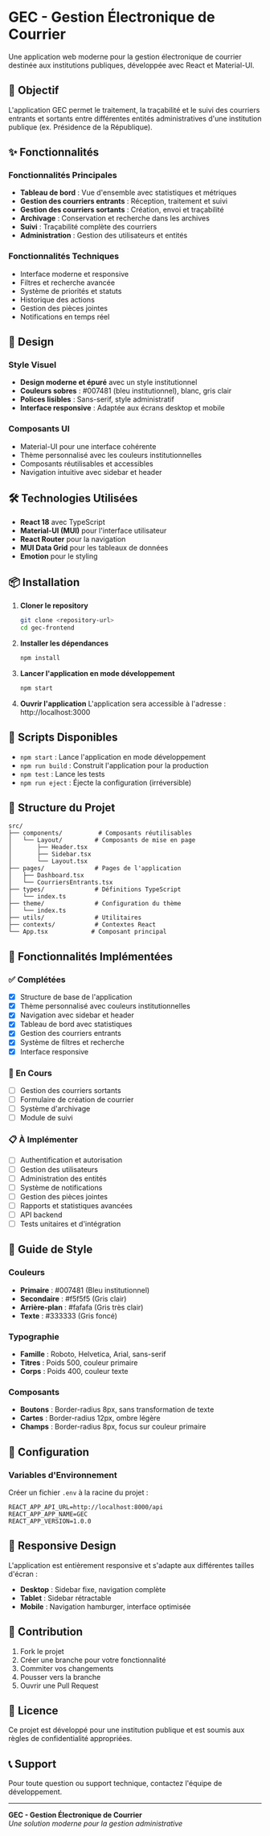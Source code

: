 # GEC - Gestion Électronique de Courrier

Une application web moderne pour la gestion électronique de courrier destinée aux institutions publiques, développée avec React et Material-UI.

## 🎯 Objectif

L'application GEC permet le traitement, la traçabilité et le suivi des courriers entrants et sortants entre différentes entités administratives d'une institution publique (ex. Présidence de la République).

## ✨ Fonctionnalités

### Fonctionnalités Principales
- **Tableau de bord** : Vue d'ensemble avec statistiques et métriques
- **Gestion des courriers entrants** : Réception, traitement et suivi
- **Gestion des courriers sortants** : Création, envoi et traçabilité
- **Archivage** : Conservation et recherche dans les archives
- **Suivi** : Traçabilité complète des courriers
- **Administration** : Gestion des utilisateurs et entités

### Fonctionnalités Techniques
- Interface moderne et responsive
- Filtres et recherche avancée
- Système de priorités et statuts
- Historique des actions
- Gestion des pièces jointes
- Notifications en temps réel

## 🎨 Design

### Style Visuel
- **Design moderne et épuré** avec un style institutionnel
- **Couleurs sobres** : #007481 (bleu institutionnel), blanc, gris clair
- **Polices lisibles** : Sans-serif, style administratif
- **Interface responsive** : Adaptée aux écrans desktop et mobile

### Composants UI
- Material-UI pour une interface cohérente
- Thème personnalisé avec les couleurs institutionnelles
- Composants réutilisables et accessibles
- Navigation intuitive avec sidebar et header

## 🛠️ Technologies Utilisées

- **React 18** avec TypeScript
- **Material-UI (MUI)** pour l'interface utilisateur
- **React Router** pour la navigation
- **MUI Data Grid** pour les tableaux de données
- **Emotion** pour le styling

## 📦 Installation

1. **Cloner le repository**
   ```bash
   git clone <repository-url>
   cd gec-frontend
   ```

2. **Installer les dépendances**
   ```bash
   npm install
   ```

3. **Lancer l'application en mode développement**
   ```bash
   npm start
   ```

4. **Ouvrir l'application**
   L'application sera accessible à l'adresse : http://localhost:3000

## 🚀 Scripts Disponibles

- `npm start` : Lance l'application en mode développement
- `npm run build` : Construit l'application pour la production
- `npm test` : Lance les tests
- `npm run eject` : Éjecte la configuration (irréversible)

## 📁 Structure du Projet

```
src/
├── components/          # Composants réutilisables
│   └── Layout/         # Composants de mise en page
│       ├── Header.tsx
│       ├── Sidebar.tsx
│       └── Layout.tsx
├── pages/              # Pages de l'application
│   ├── Dashboard.tsx
│   └── CourriersEntrants.tsx
├── types/              # Définitions TypeScript
│   └── index.ts
├── theme/              # Configuration du thème
│   └── index.ts
├── utils/              # Utilitaires
├── contexts/           # Contextes React
└── App.tsx            # Composant principal
```

## 🎯 Fonctionnalités Implémentées

### ✅ Complétées
- [x] Structure de base de l'application
- [x] Thème personnalisé avec couleurs institutionnelles
- [x] Navigation avec sidebar et header
- [x] Tableau de bord avec statistiques
- [x] Gestion des courriers entrants
- [x] Système de filtres et recherche
- [x] Interface responsive

### 🔄 En Cours
- [ ] Gestion des courriers sortants
- [ ] Formulaire de création de courrier
- [ ] Système d'archivage
- [ ] Module de suivi

### 📋 À Implémenter
- [ ] Authentification et autorisation
- [ ] Gestion des utilisateurs
- [ ] Administration des entités
- [ ] Système de notifications
- [ ] Gestion des pièces jointes
- [ ] Rapports et statistiques avancées
- [ ] API backend
- [ ] Tests unitaires et d'intégration

## 🎨 Guide de Style

### Couleurs
- **Primaire** : #007481 (Bleu institutionnel)
- **Secondaire** : #f5f5f5 (Gris clair)
- **Arrière-plan** : #fafafa (Gris très clair)
- **Texte** : #333333 (Gris foncé)

### Typographie
- **Famille** : Roboto, Helvetica, Arial, sans-serif
- **Titres** : Poids 500, couleur primaire
- **Corps** : Poids 400, couleur texte

### Composants
- **Boutons** : Border-radius 8px, sans transformation de texte
- **Cartes** : Border-radius 12px, ombre légère
- **Champs** : Border-radius 8px, focus sur couleur primaire

## 🔧 Configuration

### Variables d'Environnement
Créer un fichier `.env` à la racine du projet :

```env
REACT_APP_API_URL=http://localhost:8000/api
REACT_APP_APP_NAME=GEC
REACT_APP_VERSION=1.0.0
```

## 📱 Responsive Design

L'application est entièrement responsive et s'adapte aux différentes tailles d'écran :
- **Desktop** : Sidebar fixe, navigation complète
- **Tablet** : Sidebar rétractable
- **Mobile** : Navigation hamburger, interface optimisée

## 🤝 Contribution

1. Fork le projet
2. Créer une branche pour votre fonctionnalité
3. Commiter vos changements
4. Pousser vers la branche
5. Ouvrir une Pull Request

## 📄 Licence

Ce projet est développé pour une institution publique et est soumis aux règles de confidentialité appropriées.

## 📞 Support

Pour toute question ou support technique, contactez l'équipe de développement.

---

**GEC - Gestion Électronique de Courrier**  
*Une solution moderne pour la gestion administrative*

